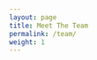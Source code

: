 ```yaml
---
layout: page
title: Meet The Team
permalink: /team/
weight: 1
---
```


<!--

<p style="float: left; font-size: 9pt; text-align: center; width: 30%; margin-right: 1%; margin-bottom: 0.5em;"><img src="/biowebsite/assets/Haana.jpg" style="width: 100%">Caption</p>

<p style="float: left; font-size: 9pt; text-align: center; width: 30%; margin-right: 1%; margin-bottom: 0.5em;"><img src="imageLocation" style="width: 100%">Caption</p>

<p style="clear: both;">

<p style="float: left; font-size: 9pt; text-align: center; width: 30%; margin-right: 1%; margin-bottom: 0.5em;"><img src="imageLocation" style="width: 100%">Caption</p>

<p style="float: left; font-size: 9pt; text-align: center; width: 30%; margin-right: 1%; margin-bottom: 0.5em;"><img src="imageLocation" style="width: 100%">Caption</p>

<p style="clear: both;">

<p style="float: left; font-size: 9pt; text-align: center; width: 30%; margin-right: 1%; margin-bottom: 0.5em;"><img src="imageLocation" style="width: 100%">Caption</p>

<p style="float: left; font-size: 9pt; text-align: center; width: 30%; margin-right: 1%; margin-bottom: 0.5em;"><img src="imageLocation" style="width: 100%">Caption</p>

<p style="clear: both;">

-->
